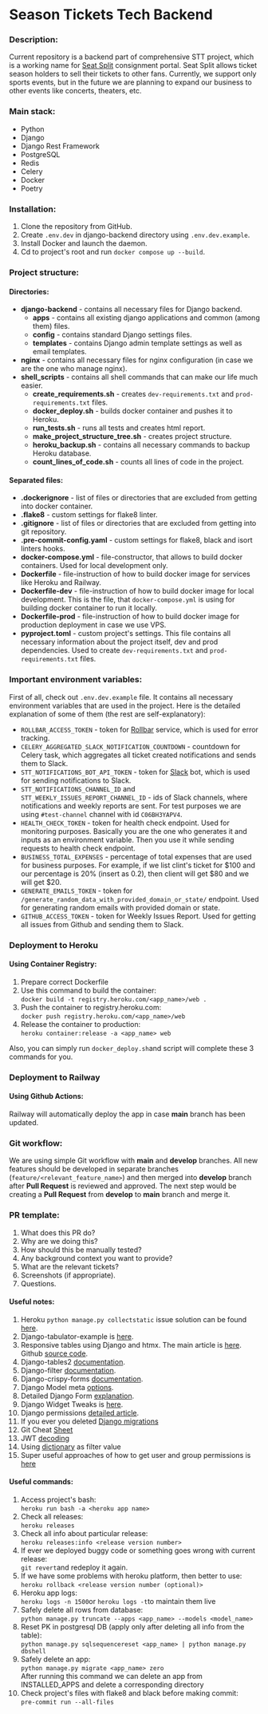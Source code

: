 # Season Tickets Tech Backend

### Description:

Current repository is a backend part of comprehensive STT project, which is a working name for [Seat Split](https://www.seatsplit.com/) consignment portal. Seat Split allows ticket season holders to sell their tickets to other fans. Currently, we support only sports events, but in the future we are planning to expand our business to other events like concerts, theaters, etc.

### Main stack:
- Python
- Django
- Django Rest Framework
- PostgreSQL
- Redis
- Celery
- Docker
- Poetry

### Installation:

1. Clone the repository from GitHub.
2. Create `.env.dev` in django-backend directory using `.env.dev.example`.
3. Install Docker and launch the daemon.
4. Cd to project's root and run `docker compose up --build`.

### Project structure:
#### Directories:

- **django-backend** - contains all necessary files for Django backend.
  - **apps** - contains all existing django applications and common (among them) files.
  - **config** - contains standard Django settings files.
  - **templates** - contains Django admin template settings as well as email templates.
- **nginx** - contains all necessary files for nginx configuration (in case we are the one who manage nginx).
- **shell_scripts** - contains all shell commands that can make our life much easier.
   - **create_requirements.sh** - creates `dev-requirements.txt` and `prod-requirements.txt` files.
   - **docker_deploy.sh** - builds docker container and pushes it to Heroku.
   - **run_tests.sh** - runs all tests and creates html report.
   - **make_project_structure_tree.sh** - creates project structure.
   - **heroku_backup.sh** - contains all necessary commands to backup Heroku database.
   - **count_lines_of_code.sh** - counts all lines of code in the project.


#### Separated files:

- **.dockerignore** - list of files or directories that are excluded from getting into docker container.
- **.flake8** - custom settings for flake8 linter.
- **.gitignore** - list of files or directories that are excluded from getting into git repository.
- **.pre-commit-config.yaml** - custom settings for flake8, black and isort linters hooks.
- **docker-compose.yml** - file-constructor, that allows to build docker containers. Used for local development only.
- **Dockerfile** - file-instruction of how to build docker image for services like Heroku and Railway.
- **Dockerfile-dev** - file-instruction of how to build docker image for local development. This is the file, that `docker-compose.yml` is using for building docker container to run it locally.
- **Dockerfile-prod** - file-instruction of how to build docker image for production deployment in case we use VPS.
- **pyproject.toml** - custom project's settings. This file contains all necessary information about the project itself, dev and prod dependencies. Used to create `dev-requirements.txt` and `prod-requirements.txt` files.

### Important environment variables:

First of all, check out `.env.dev.example` file. It contains all necessary environment variables that are used in the project.
Here is the detailed explanation of some of them (the rest are self-explanatory):
- `ROLLBAR_ACCESS_TOKEN` - token for [Rollbar](https://rollbar.com/) service, which is used for error tracking.
- `CELERY_AGGREGATED_SLACK_NOTIFICATION_COUNTDOWN` - countdown for Celery task, which aggregates all ticket created notifications and sends them to Slack.
- `STT_NOTIFICATIONS_BOT_API_TOKEN` - token for [Slack](https://slack.com/) bot, which is used for sending notifications to Slack.
- `STT_NOTIFICATIONS_CHANNEL_ID` and `STT_WEEKLY_ISSUES_REPORT_CHANNEL_ID` - ids of Slack channels, where notifications and weekly reports are sent. For test purposes we are using `#test-channel` channel with id `C06BH3YAPV4`.
- `HEALTH_CHECK_TOKEN` - token for health check endpoint. Used for monitoring purposes. Basically you are the one who generates it and inputs as an environment variable. Then you use it while sending requests to health check endpoint.
- `BUSINESS_TOTAL_EXPENSES` - percentage of total expenses that are used for business purposes. For example, if we list clint's ticket for $100 and our percentage is 20% (insert as 0.2), then client will get $80 and we will get $20.
- `GENERATE_EMAILS_TOKEN` - token for `/generate_random_data_with_provided_domain_or_state/` endpoint. Used for generating random emails with provided domain or state.
- `GITHUB_ACCESS_TOKEN` - token for Weekly Issues Report. Used for getting all issues from Github and sending them to Slack.


### Deployment to Heroku

#### Using Container Registry:

1. Prepare correct Dockerfile
2. Use this command to build the container:\
`docker build -t registry.heroku.com/<app_name>/web .`
3. Push the container to registry.heroku.com:\
`docker push registry.heroku.com/<app_name>/web`
4. Release the container to production:\
`heroku container:release -a <app_name> web`

Also, you can simply run `docker_deploy.sh`and script will complete these 3 commands for you.

### Deployment to Railway
#### Using Github Actions:

Railway will automatically deploy the app in case **main** branch has been updated.

### Git workflow:

We are using simple Git workflow with **main** and **develop** branches. All new features should be developed in separate branches (`feature/<relevant_feature_name>`) and then merged into **develop** branch after **Pull Request** is reviewed and approved.
The next step would be creating a **Pull Request** from **develop** to **main** branch and merge it.

### PR template:
1. What does this PR do?
2. Why are we doing this?
3. How should this be manually tested?
4. Any background context you want to provide?
5. What are the relevant tickets?
6. Screenshots (if appropriate).
7. Questions.

#### Useful notes:
1. Heroku `python manage.py collectstatic` issue solution can be found [here](https://stackoverflow.com/questions/55330749/error-while-running-python-manage-py-collectstatic-noinput-after-changin).
2. Django-tabulator-example is [here](https://github.com/cuauhtemoc-amdg/django-tabulator-example).
3. Responsive tables using Django and htmx. The main article is [here](https://enzircle.com/responsive-table-with-django-and-htmx#comments-list). Github [source code](https://github.com/joashxu/dj-htmx-fun).
4. Django-tables2 [documentation](https://django-tables2.readthedocs.io/en/latest/index.html).
5. Django-filter [documentation](https://django-filter.readthedocs.io/en/stable/index.html).
6. Django-crispy-forms [documentation](https://django-crispy-forms.readthedocs.io/en/latest/index.html).
7. Django Model meta [options](https://docs.djangoproject.com/en/4.1/ref/models/options/).
8. Detailed Django Form [explanation](https://simpleisbetterthancomplex.com/article/2017/08/19/how-to-render-django-form-manually.html).
9. Django Widget Tweaks is [here](https://simpleisbetterthancomplex.com/2015/12/04/package-of-the-week-django-widget-tweaks.html).
10. Django permissions [detailed article](https://dandavies99.github.io/posts/2021/11/django-permissions/).
11. If you ever you deleted [Django migrations](https://stackoverflow.com/questions/37603203/django-deleted-migrations-directory)
12. Git Cheat [Sheet](http://res.cloudinary.com/hy4kyit2a/image/upload/SF_git_cheatsheet.pdf)
13. JWT [decoding](https://jwt.io/)
14. Using [dictionary](https://stackoverflow.com/questions/72623440/django-name-filter-name-icontains-is-not-defined) as filter value
15. Super useful approaches of how to get user and group permissions is [here](https://stackoverflow.com/questions/16573174/how-to-get-user-permissions)


#### Useful commands:
1. Access project's bash:\
`heroku run bash -a <heroku app name>`
2. Check all releases:\
`heroku releases`
3. Check all info about particular release:\
`heroku releases:info <release version number>`
4. If ever we deployed buggy code or something goes wrong with current release:\
`git revert`and redeploy it again.
5. If we have some problems with heroku platform, then better to use:\
`heroku rollback <release version number (optional)>`
6. Heroku app logs:\
`heroku logs -n 1500`or `heroku logs -t`to maintain them live
7. Safely delete all rows from database:\
`python manage.py truncate --apps <app_name> --models <model_name>`
8. Reset PK in postgresql DB (apply only after deleting all info from the table):\
`python manage.py sqlsequencereset <app_name> | python manage.py dbshell`
9. Safely delete an app:\
`python manage.py migrate <app_name> zero`\
After running this command we can delete an app from INSTALLED_APPS and delete a corresponding directory
10. Check project's files with flake8 and black before making commit:\
`pre-commit run --all-files`
